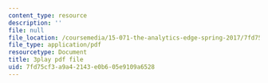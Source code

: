 ```yaml
---
content_type: resource
description: ''
file: null
file_location: /coursemedia/15-071-the-analytics-edge-spring-2017/7fd75cf3a9a42143e0b605e9109a6528_35kwBJQwmLg.pdf
file_type: application/pdf
resourcetype: Document
title: 3play pdf file
uid: 7fd75cf3-a9a4-2143-e0b6-05e9109a6528
---
```

